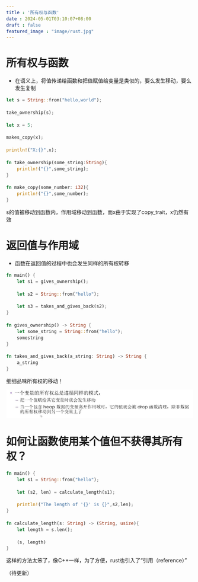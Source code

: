 ```yaml
---
title : '所有权与函数'
date : 2024-05-01T03:10:07+08:00
draft : false
featured_image : "image/rust.jpg"
---
```


# 所有权与函数

- 在语义上，将值传递给函数和把值赋值给变量是类似的，要么发生移动，要么发生复制

```rust
let s = String::from("hello,world");

take_ownership(s);

let x = 5;

makes_copy(x);

println!("X:{}",x);

fn take_ownership(some_string:String){
    println!("{}",some_string);
}

fn make_copy(some_number: i32){
    println!("{}",some_number);
}
```

s的值被移动到函数内，作用域移动到函数，而x由于实现了copy_trait，x仍然有效

# 返回值与作用域

- 函数在返回值的过程中也会发生同样的所有权转移

```rust
fn main() {
    let s1 = gives_ownership();

    let s2 = String::from("hello");

    let s3 = takes_and_gives_back(s2);
}

fn gives_ownership() -> String {
    let some_string = String::from("hello");
    somestring
}

fn takes_and_gives_back(a_string: String) -> String {
    a_string
}
```

细细品味所有权的移动！

![所有权移动规则](/image/string6.jpg)

# 如何让函数使用某个值但不获得其所有权？

```rust
fn main() {
    let s1 = String::from("hello");

    let (s2, len) = calculate_length(s1);

    println!("The length of '{}' is {}",s2,len);
}

fn calculate_length(s: String) -> (String, usize){
    let length = s.len();

    (s, length)
}
```

这样的方法太笨了，像C++一样，为了方便，rust也引入了“引用（reference）”

（待更新）